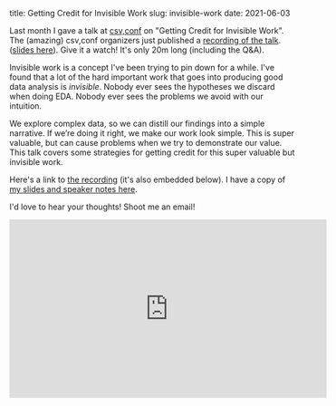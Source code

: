 title: Getting Credit for Invisible Work
slug: invisible-work
date: 2021-06-03

Last month I gave a talk at [csv,conf](https://csvconf.com/speakers/#ryan-harter)
on "Getting Credit for Invisible Work".
The (amazing) csv,conf organizers just published a 
[recording of the talk](https://www.youtube.com/watch?v=W7zT-GRDSCw).
([slides here](https://blog.harterrt.com/static/invisible_work_preso/#p1)).
Give it a watch! It's only 20m long (including the Q&A).

Invisible work is a concept I've been trying to pin down for a while.
I've found that a lot of the hard important work 
that goes into producing good data analysis is *invisible*.
Nobody ever sees the hypotheses we discard when doing EDA.
Nobody ever sees the problems we avoid with our intuition.

We explore complex data, so we can distill our findings into a simple narrative.
If we’re doing it right, we make our work look simple.
This is super valuable, 
but can cause problems when we try to demonstrate our value.
This talk covers some strategies for getting credit
for this super valuable but invisible work.

Here's a link to [the recording](https://www.youtube.com/watch?v=W7zT-GRDSCw)
(it's also embedded below).
I have a copy of
[my slides and speaker notes here](https://blog.harterrt.com/static/invisible_work_preso/#p1).

I'd love to hear your thoughts! Shoot me an email!

<iframe width="560" height="315" src="https://www.youtube.com/embed/W7zT-GRDSCw" title="YouTube video player" frameborder="0" allow="accelerometer; autoplay; clipboard-write; encrypted-media; gyroscope; picture-in-picture" allowfullscreen></iframe>
